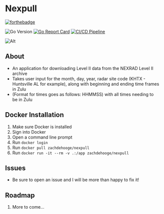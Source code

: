 # Nexpull

[![forthebadge](https://forthebadge.com/images/badges/made-with-go.svg)](https://forthebadge.com)

![Go Version](https://img.shields.io/badge/GO-1.23.0-red)
[![Go Report Card](https://goreportcard.com/badge/github.com/zachdehooge/radar_database)](https://goreportcard.com/report/github.com/zachdehooge/radar_database)
[![CI/CD Pipeline](https://github.com/Zachdehooge/Radar-Database/actions/workflows/CICD-Pipeline.yml/badge.svg)](https://github.com/Zachdehooge/Radar-Database/actions/workflows/CICD-Pipeline.yml)
<!--[![GO Snyk Check Master](https://github.com/Zachdehooge/Radar_Database/actions/workflows/snyk.yml/badge.svg?branch=main)](https://github.com/Zachdehooge/Radar_Database/actions/workflows/snyk.yml)-->
![Alt](https://repobeats.axiom.co/api/embed/593c1f4cb3a0b113e91f1675f5330631fe2926ea.svg "Repobeats analytics image")

## About
* An application for downloading Level II data from the NEXRAD Level II archive
* Takes user input for the month, day, year, radar site code (KHTX - Huntsville AL for example), along with beginning and ending time frames in Zulu
* (Format for times goes as follows: HHMMSS) with all times needing to be in Zulu

<!--## Installation

1. Download Github repo
2. Run `.exe` file
3. If smartscreen comes up, click more info -> run anyway // this warning is entirely harmless and only shows because the app is not signed-->

## Docker Installation
1. Make sure Docker is installed
2. Sign into Docker
3. Open a command line prompt
4. Run `docker login`
5. Run `docker pull zachdehooge/nexpull`
6. Run `docker run -it --rm -v .:/app zachdehooge/nexpull`

## Issues
* Be sure to open an issue and I will be more than happy to fix it!

## Roadmap
1. More to come...
